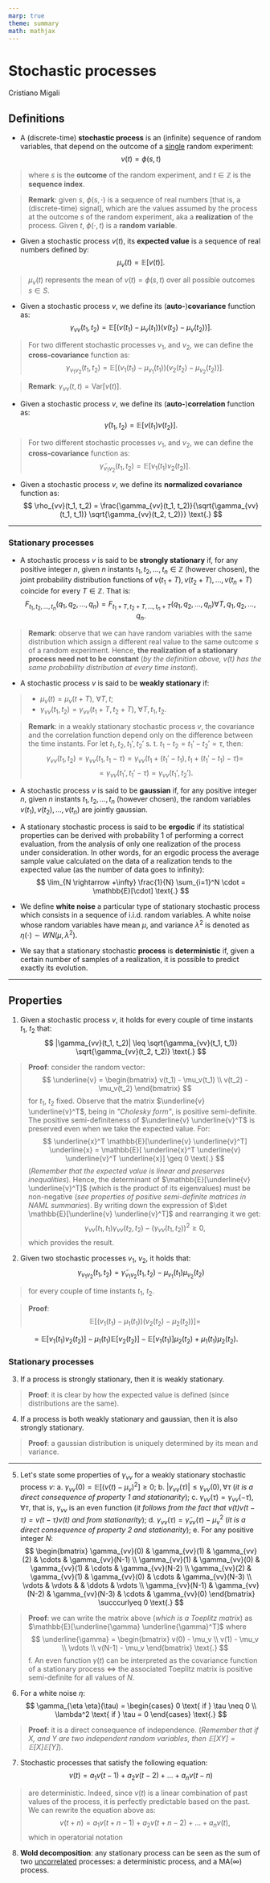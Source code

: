 ```yaml
---
marp: true
theme: summary
math: mathjax
---
```

# Stochastic processes

<div class="author">

Cristiano Migali

</div>

## Definitions

- A (discrete-time) **stochastic process** is an (infinite) sequence of random variables, that depend on the outcome of a <u>single</u> random experiment:
$$
v(t) = \phi(s, t)
$$
> where $s$ is the **outcome** of the random experiment, and $t \in \mathbb{Z}$ is the **sequence index**. 

> **Remark**: given $s$, $\phi(s, \cdot)$ is a sequence of real numbers [that is, a (discrete-time) signal], which are the values assumed by the process at the outcome $s$ of the random experiment, aka a **realization** of the process.
Given $t$, $\phi(\cdot, t)$ is a **random variable**.

- Given a stochastic process $v(t)$, its **expected value** is a sequence of real numbers defined by:
$$
\mu_v(t) = \mathbb{E}[v(t)] \text{.}
$$
> $\mu_v(t)$ represents the mean of $v(t) = \phi(s, t)$ over all possible outcomes $s \in S$.

- Given a stochastic process $v$, we define its (**auto-**)**covariance** function as:
$$
\gamma_{vv}(t_1, t_2) = \mathbb{E}[(v(t_1) - \mu_v(t_1))(v(t_2) - \mu_v(t_2))] \text{.}
$$
> For two different stochastic processes $v_1$, and $v_2$, we can define the **cross-covariance** function as:
$$
\gamma_{v_1v_2}(t_1, t_2) = \mathbb{E}[(v_1(t_1) - \mu_{v_1}(t_1))(v_2(t_2) - \mu_{v_2}(t_2))] \text{.}
$$

> **Remark**: $\gamma_{vv}(t, t) = \text{Var}[v(t)]$.

- Given a stochastic process $v$, we define its (**auto-**)**correlation** function as:
$$
\tilde{\gamma}(t_1, t_2) = \mathbb{E}[v(t_1)v(t_2)] \text{.}
$$
> For two different stochastic processes $v_1$, and $v_2$, we can define the **cross-covariance** function as:
$$
\tilde{\gamma}_{v_1v_2}(t_1, t_2) = \mathbb{E}[v_1(t_1) v_2(t_2)] \text{.}
$$

- Given a stochastic process $v$, we define its **normalized covariance** function as:
$$
\rho_{vv}(t_1, t_2) = \frac{\gamma_{vv}(t_1, t_2)}{\sqrt{\gamma_{vv}(t_1, t_1)} \sqrt{\gamma_{vv}(t_2, t_2)}} \text{.}
$$

---

### Stationary processes

- A stochastic process $v$ is said to be **strongly stationary** if, for any positive integer $n$, given $n$ instants $t_1, t_2, \ldots, t_n \in \mathbb{Z}$ (however chosen), the joint probability distribution functions of $v(t_1 + T), v(t_2 + T), \ldots, v(t_n+T)$ coincide for every $T \in \mathbb{Z}$. That is:
$$
F_{t_1, t_2, \ldots, t_n}(q_1, q_2, \ldots, q_n) = F_{t_1+T, t_2+T, \ldots, t_n+T}(q_1, q_2, \ldots, q_n) \forall T, q_1, q_2, \ldots, q_n \text{.}
$$

> **Remark**: observe that we can have random variables with the same distribution which assign a different real value to the same outcome $s$ of a random experiment.
Hence, **the realization of a stationary process need not to be constant** (_by the definition above, $v(t)$ has the same probability distribution at every time instant_).

- A stochastic process $v$ is said to be **weakly stationary** if:
> - $\mu_v(t) = \mu_v(t+T)$, $\forall T, t$;
> - $\gamma_{vv}(t_1, t_2) = \gamma_{vv}(t_1 + T, t_2 + T)$, $\forall T, t_1, t_2$.

> **Remark**: in a weakly stationary stochastic process $v$, the covariance and the correlation function depend only on the difference between the time instants. For let $t_1, t_2, t_1', t_2'$ s. t. $t_1 - t_2 = t_1' - t_2' = \tau$, then:
$$
\gamma_{vv}(t_1, t_2) = \gamma_{vv}(t_1, t_1-\tau) = \gamma_{vv}(t_1 + (t_1'-t_1), t_1 + (t_1' - t_1) - \tau) =
$$
$$
= \gamma_{vv}(t_1', t_1' - \tau) = \gamma_{vv}(t_1', t_2') \text{.}
$$

- A stochastic process $v$ is said to be **gaussian** if, for any positive integer $n$, given $n$ instants $t_1, t_2, \ldots, t_n$ (however chosen), the random variables $v(t_1), v(t_2), \ldots, v(t_n)$ are jointly gaussian.

- A stationary stochastic process is said to be **ergodic** if its statistical properties can be derived with probability 1 of performing a correct evaluation, from the analysis of only one realization of the process under consideration.
In other words, for an ergodic process the average sample value calculated on the data of a realization tends to the expected value (as the number of data goes to infinity):
$$
\lim_{N \rightarrow +\infty} \frac{1}{N} \sum_{i=1}^N \cdot = \mathbb{E}[\cdot] \text{.}
$$

- We define **white noise** a particular type of stationary stochastic process which consists in a sequence of i.i.d. random variables. A white noise whose random variables have mean $\mu$, and variance $\lambda^2$ is denoted as $\eta(\cdot) \sim WN(\mu, \lambda^2)$.

- We say that a stationary stochastic **process** is **deterministic** if, given a certain number of samples of a realization, it is possible to predict exactly its evolution.

---

## Properties

1. Given a stochastic process $v$, it holds for every couple of time instants $t_1$, $t_2$ that:
$$
|\gamma_{vv}(t_1, t_2)| \leq \sqrt{\gamma_{vv}(t_1, t_1)} \sqrt{\gamma_{vv}(t_2, t_2)} \text{.}
$$

> **Proof**: consider the random vector:
$$
\underline{v} = \begin{bmatrix}
v(t_1) - \mu_v(t_1) \\
v(t_2) - \mu_v(t_2)
\end{bmatrix}
$$
> for $t_1$, $t_2$ fixed. Observe that the matrix $\underline{v} \underline{v}^T$, being in _"Cholesky form"_, is positive semi-definite.
The positive semi-definiteness of $\underline{v} \underline{v}^T$ is preserved even when we take the expected value. For:
$$
\underline{x}^T \mathbb{E}[\underline{v} \underline{v}^T] \underline{x} = \mathbb{E}[ \underline{x}^T \underline{v} \underline{v}^T \underline{x}] \geq 0 \text{.}
$$
> (_Remember that the expected value is linear and preserves inequalities_).
Hence, the determinant of $\mathbb{E}[\underline{v} \underline{v}^T]$ (which is the product of its eigenvalues) must be non-negative (_see properties of positive semi-definite matrices in NAML summaries_). By writing down the expression of $\det \mathbb{E}[\underline{v} \underline{v}^T]$ and rearranging it we get:
$$
\gamma_{vv}(t_1, t_1) \gamma_{vv}(t_2, t_2) - (\gamma_{vv}(t_1, t_2))^2 \geq 0 \text{,}
$$
> which provides the result.

2. Given two stochastic processes $v_1$, $v_2$, it holds that:
$$
\gamma_{v_1v_2}(t_1, t_2) = \tilde{\gamma}_{v_1v_2}(t_1, t_2) - \mu_{v_1}(t_1) \mu_{v_2}(t_2)
$$
> for every couple of time instants $t_1$, $t_2$.

> **Proof**:
$$
\mathbb{E}[(v_1(t_1) - \mu_1(t_1))(v_2(t_2) - \mu_2(t_2))] =
$$

$$
= \mathbb{E}[v_1(t_1)v_2(t_2)] - \mu_1(t_1) \mathbb{E}[v_2(t_2)] - \mathbb{E}[v_1(t_1)] \mu_2(t_2) + \mu_1(t_1) \mu_2(t_2) \text{.}
$$

### Stationary processes

3. If a process is strongly stationary, then it is weakly stationary.

> **Proof**: it is clear by how the expected value is defined (since distributions are the same).

4. If a process is both weakly stationary and gaussian, then it is also strongly stationary.

> **Proof**: a gaussian distribution is uniquely determined by its mean and variance.

---

5. Let's state some properties of $\gamma_{vv}$ for a weakly stationary stochastic process $v$:
 a. $\gamma_{vv}(0) = \mathbb{E}[(v(t) - \mu_v)^2] \geq 0$;
 b. $|\gamma_{vv}(\tau)| \leq \gamma_{vv}(0), \forall \tau$ (_it is a direct consequence of property 1 and stationarity_);
 c. $\gamma_{vv}(\tau) = \gamma_{vv}(-\tau), \forall \tau$, that is, $\gamma_{vv}$ is an even function (_it follows from the fact that $v(t)v(t-\tau) = v(t-\tau)v(t)$ and from stationarity_);
 d. $\gamma_{vv}(\tau) = \tilde{\gamma}_{vv}(\tau) - \mu_v^2$ (_it is a direct consequence of property 2 and stationarity_);
 e. For any positive integer $N$:
 $$
 \begin{bmatrix}
 \gamma_{vv}(0) & \gamma_{vv}(1) & \gamma_{vv}(2) & \cdots & \gamma_{vv}(N-1) \\
 \gamma_{vv}(1) & \gamma_{vv}(0) & \gamma_{vv}(1) & \cdots & \gamma_{vv}(N-2) \\
 \gamma_{vv}(2) & \gamma_{vv}(1) & \gamma_{vv}(0) & \cdots & \gamma_{vv}(N-3) \\
 \vdots & \vdots & & \ddots & \vdots \\
 \gamma_{vv}(N-1) & \gamma_{vv}(N-2) & \gamma_{vv}(N-3) & \cdots & \gamma_{vv}(0)
 \end{bmatrix} \succcurlyeq 0 \text{.}
 $$
 > **Proof**: we can write the matrix above (_which is a Toeplitz matrix_) as $\mathbb{E}[\underline{\gamma} \underline{\gamma}^T]$ where
 $$
 \underline{\gamma} = \begin{bmatrix} 
    v(0) - \mu_v \\
    v(1) - \mu_v \\
    \vdots \\
    v(N-1) - \mu_v
 \end{bmatrix} \text{.}
 $$
 > f. An even function $\gamma(t)$ can be interpreted as the covariance function of a stationary process $\iff$ the associated Toeplitz matrix is positive semi-definite for all values of $N$.

6. For a white noise $\eta$:
$$
\gamma_{\eta \eta}(\tau) = \begin{cases}
0 \text{ if } \tau \neq 0 \\
\lambda^2 \text{ if } \tau = 0
\end{cases} \text{.}
$$

> **Proof**: it is a direct consequence of independence. (_Remember that if $X$, and $Y$ are two independent random variables, then $\mathbb{E}[XY] = \mathbb{E}[X]\mathbb{E}[Y]$_).

7. Stochastic processes that satisfy the following equation:
$$
v(t) = a_1v(t-1) + a_2v(t-2) + \ldots + a_nv(t-n)
$$
> are deterministic. Indeed, since $v(t)$ is a linear combination of past values of the process, it is perfectly predictable based on the past.
We can rewrite the equation above as:
$$
v(t+n) = a_1v(t+n-1) + a_2v(t+n-2) + \ldots + a_nv(t) \text{,}
$$
> which in operatorial notation 

8. **Wold decomposition**: any stationary process can be seen as the sum of two <u>uncorrelated</u> processes: a deterministic process, and a $\text{MA}(\infty)$ process.